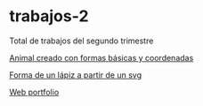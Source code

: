 # trabajos-2
Total de trabajos del segundo trimestre

[Animal creado con formas básicas y coordenadas](https://carmen-ferris.github.io/Animal-geometrico/mg/)

[Forma de un lápiz a partir de un svg](https://carmen-ferris.github.io/svg-symbol/)

[Web portfolio](https://carmen-ferris.github.io/portfolio/)
